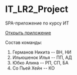 # IT_LR2_Project
SPA-приложение по курсу ИТ

[Открыть приложение](https://alinayubko.github.io/IT_LR2_Project/)

Состав команды:
  1. Германов Никита -- ВН, НИ
  2. Ильюшенок Илья -- ПП, АД
  3. Юбко Алина -- РП, СП, БА
  4. Со Пьей Хейн -- КО
  
